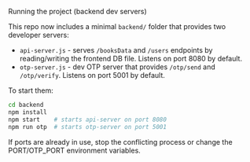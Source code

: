 Running the project (backend dev servers)

This repo now includes a minimal `backend/` folder that provides two developer servers:

- `api-server.js` - serves `/booksData` and `/users` endpoints by reading/writing the frontend DB file. Listens on port 8080 by default.
- `otp-server.js` - dev OTP server that provides `/otp/send` and `/otp/verify`. Listens on port 5001 by default.

To start them:

```bash
cd backend
npm install
npm start    # starts api-server on port 8080
npm run otp  # starts otp-server on port 5001
```

If ports are already in use, stop the conflicting process or change the PORT/OTP_PORT environment variables.
